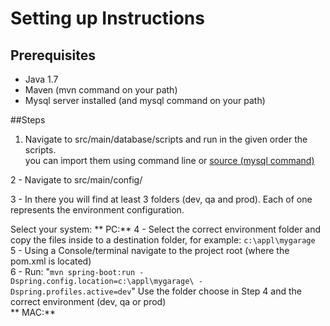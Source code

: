 # Setting up Instructions

## Prerequisites
* Java 1.7
* Maven (mvn command on your path)
* Mysql server installed (and mysql command on your path)

##Steps

1. Navigate to src/main/database/scripts and run in the given order the scripts.</br>
    you can import them using command line or [source (mysql command)](http://stackoverflow.com/questions/5152921/import-sql-file-from-mysql-console)</br>
     
2 - Navigate to src/main/config/</br>

3 - In there you will find at least 3 folders (dev, qa and prod). Each of one represents the environment configuration.</br>

Select your system:
** PC:**
4 - Select the correct environment folder and copy the files inside to a destination folder, for example: `c:\appl\mygarage`</br>
5 - Using a Console/terminal navigate to the project root (where the pom.xml is located)</br>
6 - Run: "`mvn spring-boot:run -Dspring.config.location=c:\appl\mygarage\ -Dspring.profiles.active=dev`" Use the folder choose in Step 4 and the correct environment (dev, qa or prod)</br>
** MAC:**
 </br>
